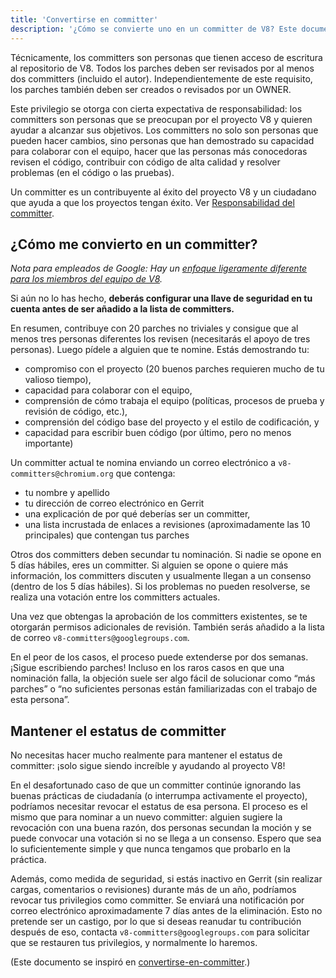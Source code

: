 ```yaml
---
title: 'Convertirse en committer'
description: '¿Cómo se convierte uno en un committer de V8? Este documento lo explica.'
---
```

Técnicamente, los committers son personas que tienen acceso de escritura al repositorio de V8. Todos los parches deben ser revisados por al menos dos committers (incluido el autor). Independientemente de este requisito, los parches también deben ser creados o revisados por un OWNER.

Este privilegio se otorga con cierta expectativa de responsabilidad: los committers son personas que se preocupan por el proyecto V8 y quieren ayudar a alcanzar sus objetivos. Los committers no solo son personas que pueden hacer cambios, sino personas que han demostrado su capacidad para colaborar con el equipo, hacer que las personas más conocedoras revisen el código, contribuir con código de alta calidad y resolver problemas (en el código o las pruebas).

Un committer es un contribuyente al éxito del proyecto V8 y un ciudadano que ayuda a que los proyectos tengan éxito. Ver [Responsabilidad del committer](/docs/committer-responsibility).

## ¿Cómo me convierto en un committer?

*Nota para empleados de Google: Hay un [enfoque ligeramente diferente para los miembros del equipo de V8](http://go/v8/setup_permissions.md).*

Si aún no lo has hecho, **deberás configurar una llave de seguridad en tu cuenta antes de ser añadido a la lista de committers.**

En resumen, contribuye con 20 parches no triviales y consigue que al menos tres personas diferentes los revisen (necesitarás el apoyo de tres personas). Luego pídele a alguien que te nomine. Estás demostrando tu:

- compromiso con el proyecto (20 buenos parches requieren mucho de tu valioso tiempo),
- capacidad para colaborar con el equipo,
- comprensión de cómo trabaja el equipo (políticas, procesos de prueba y revisión de código, etc.),
- comprensión del código base del proyecto y el estilo de codificación, y
- capacidad para escribir buen código (por último, pero no menos importante)

Un committer actual te nomina enviando un correo electrónico a `v8-committers@chromium.org` que contenga:

- tu nombre y apellido
- tu dirección de correo electrónico en Gerrit
- una explicación de por qué deberías ser un committer,
- una lista incrustada de enlaces a revisiones (aproximadamente las 10 principales) que contengan tus parches

Otros dos committers deben secundar tu nominación. Si nadie se opone en 5 días hábiles, eres un committer. Si alguien se opone o quiere más información, los committers discuten y usualmente llegan a un consenso (dentro de los 5 días hábiles). Si los problemas no pueden resolverse, se realiza una votación entre los committers actuales.

Una vez que obtengas la aprobación de los committers existentes, se te otorgarán permisos adicionales de revisión. También serás añadido a la lista de correo `v8-committers@googlegroups.com`.

En el peor de los casos, el proceso puede extenderse por dos semanas. ¡Sigue escribiendo parches! Incluso en los raros casos en que una nominación falla, la objeción suele ser algo fácil de solucionar como “más parches” o “no suficientes personas están familiarizadas con el trabajo de esta persona”.

## Mantener el estatus de committer

No necesitas hacer mucho realmente para mantener el estatus de committer: ¡solo sigue siendo increíble y ayudando al proyecto V8!

En el desafortunado caso de que un committer continúe ignorando las buenas prácticas de ciudadanía (o interrumpa activamente el proyecto), podríamos necesitar revocar el estatus de esa persona. El proceso es el mismo que para nominar a un nuevo committer: alguien sugiere la revocación con una buena razón, dos personas secundan la moción y se puede convocar una votación si no se llega a un consenso. Espero que sea lo suficientemente simple y que nunca tengamos que probarlo en la práctica.

Además, como medida de seguridad, si estás inactivo en Gerrit (sin realizar cargas, comentarios o revisiones) durante más de un año, podríamos revocar tus privilegios como committer. Se enviará una notificación por correo electrónico aproximadamente 7 días antes de la eliminación. Esto no pretende ser un castigo, por lo que si deseas reanudar tu contribución después de eso, contacta `v8-committers@googlegroups.com` para solicitar que se restauren tus privilegios, y normalmente lo haremos.

(Este documento se inspiró en [convertirse-en-committer](https://dev.chromium.org/getting-involved/become-a-committer).)
